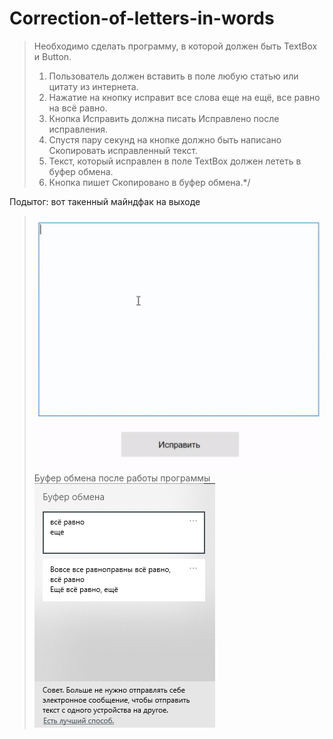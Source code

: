 # Correction-of-letters-in-words
>Необходимо сделать программу, в которой должен быть TextBox и Button.
>1. Пользователь должен вставить в поле любую статью или цитату из интернета.
>2. Нажатие на кнопку исправит все слова еще на ещё, все равно на всё равно.
>3. Кнопка Исправить должна писать Исправлено после исправления.
>4. Спустя пару секунд на кнопке должно быть написано Скопировать исправленный текст.
>5. Текст, который исправлен в поле TextBox должен лететь в буфер обмена.
>6. Кнопка пишет Скопировано в буфер обмена.*/

Подытог: вот такенный майндфак на выходе
>![](Correction%20of%20letters%20in%20words/Program_output.gif)
Буфер обмена после работы программы
>![](Correction%20of%20letters%20in%20words/Program_output_clipboard.jpg)
